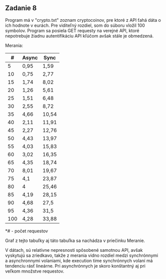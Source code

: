 ## Zadanie 8

Program má v "crypto.txt" zoznam cryptocoinov, pre ktoré z API ťahá dáta o ich hodnote v eurách. Pre viditeľný rozdiel, som do súboru vložil 100 symbolov. Program sa posiela GET requesty na verejné API, ktoré nepotrebuje žiadnu autentifikáciu API kľúčom avšak stále je obmedzená.

Merania:

| #   | Async | Sync  |
|-----|-------|-------|
| 5   | 0,95  | 1,59  |
| 10  | 0,75  | 2,77  |
| 15  | 1,74  | 8,02  |
| 20  | 1,26  | 5,61  |
| 25  | 1,51  | 6,48  |
| 30  | 2,55  | 8,72  |
| 35  | 4,66  | 10,54 |
| 40  | 2,11  | 11,91 |
| 45  | 2,27  | 12,76 |
| 50  | 4,43  | 13,97 |
| 55  | 4,03  | 15,83 |
| 60  | 3,02  | 16,35 |
| 65  | 4,35  | 18,74 |
| 70  | 8,01  | 19,67 |
| 75  | 4,1   | 23,87 |
| 80  | 4     | 25,46 |
| 85  | 4,19  | 28,15 |
| 90  | 4,68  | 27,5  |
| 95  | 4,36  | 31,5  |
| 100 | 4,28  | 33,88 |

*\# - počet requestov

Graf z tejto tabuľky aj táto tabuľka sa nachádza v priečinku Meranie.

V dátach, sú relatívne nepresnosti spôsobené samotnou API, avšak vyskytujú sa zriedkavo, takže z merania vidno rozdiel medzi synchrónnymi a asynchronnymi volaniami, kde execution time synchrónnych volaní má tendenciu rásť lineárne. Pri asynchrónnych je skoro konštantný aj pri veľkom množstve requestov.
